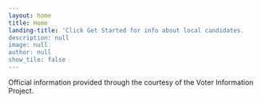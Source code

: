 ```yaml
---
layout: home
title: Home
landing-title: 'Click Get Started for info about local candidates.
description: null
image: null
author: null
show_tile: false
---
```


Official information provided through the courtesy of the Voter Information Project.
